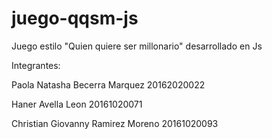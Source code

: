# juego-qqsm-js
Juego estilo "Quien quiere ser millonario" desarrollado en Js

Integrantes:

Paola Natasha Becerra Marquez 20162020022

Haner Avella Leon 20161020071

Christian Giovanny Ramirez Moreno 20161020093
